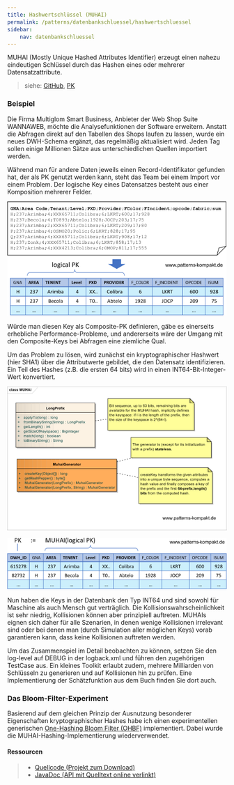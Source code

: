 ```yaml
---
title: Hashwertschlüssel (MUHAI)
permalink: /patterns/datenbankschluessel/hashwertschluessel
sidebar:
    nav: datenbankschluessel
---
```


MUHAI (Mostly Unique Hashed Attributes Identifier) erzeugt einen nahezu eindeutigen Schlüssel durch das Hashen eines oder mehrerer Datensatzattribute.

> siehe: [GitHub](https://github.com/KarlEilebrecht/patterns-kompakt-code/blob/main/src/test/java/de/calamanari/pk/muhai/README.md), [PK](/literature#pk)

### Beispiel

Die Firma Multiglom Smart Business, Anbieter der Web Shop Suite WANNAWEB, möchte die Analysefunktionen der Software erweitern. Anstatt die Abfragen direkt auf den Tabellen des Shops laufen zu lassen, wurde ein neues DWH-Schema ergänzt, das regelmäßig aktualisiert wird. Jeden Tag sollen einige Millionen Sätze aus unterschiedlichen Quellen importiert werden.  

Während man für andere Daten jeweils einen Record-Identifikator gefunden hat, der als PK genutzt werden kann, steht das Team bei einem Import vor einem Problem. Der logische Key eines Datensatzes besteht aus einer Komposition mehrerer Felder.

![](/images/patterns/muhai/muhai_dx.png)

Würde man diesen Key als Composite-PK definieren, gäbe es einerseits erhebliche Performance-Probleme, und andererseits wäre der Umgang mit den Composite-Keys bei Abfragen eine ziemliche Qual.

Um das Problem zu lösen, wird zunächst ein kryptographischer Hashwert (hier SHA1) über die Attributwerte gebildet, die den Datensatz identifizieren. Ein Teil des Hashes (z.B. die ersten 64 bits) wird in einen INT64-Bit-Integer-Wert konvertiert.

![](/images/patterns/muhai/muhai_cx.png)

![](/images/patterns/muhai/muhai_ex.png)

Nun haben die Keys in der Datenbank den Typ INT64 und sind sowohl für Maschine als auch Mensch gut verträglich. Die Kollisionswahrscheinlichkeit ist sehr niedrig, Kollisionen können aber prinzipiell auftreten. MUHAIs eignen sich daher für alle Szenarien, in denen wenige Kollisionen irrelevant sind oder bei denen man (durch Simulation aller möglichen Keys) vorab garantieren kann, dass keine Kollisionen auftreten werden.

Um das Zusammenspiel im Detail beobachten zu können, setzen Sie den log-level auf DEBUG in der logback.xml und führen den zugehörigen TestCase aus. Ein kleines Toolkit erlaubt zudem, mehrere Milliarden von Schlüsseln zu generieren und auf Kollisionen hin zu prüfen. Eine Implementierung der Schätzfunktion aus dem Buch finden Sie dort auch.

### Das Bloom-Filter-Experiment

Basierend auf dem gleichen Prinzip der Ausnutzung besonderer Eigenschaften kryptographischer Hashes habe ich einen experimentellen generischen [One-Hashing Bloom Filter (OHBF)](https://github.com/KarlEilebrecht/patterns-kompakt-code/blob/main/src/main/java/de/calamanari/pk/ohbf/README.md) implementiert. Dabei wurde die MUHAI-Hashing-Implementierung wiederverwendet.

#### Ressourcen

> * [Quellcode (Projekt zum Download)](/patterns#codebeispiele)
> * [JavaDoc (API mit Quelltext online verlinkt)]()